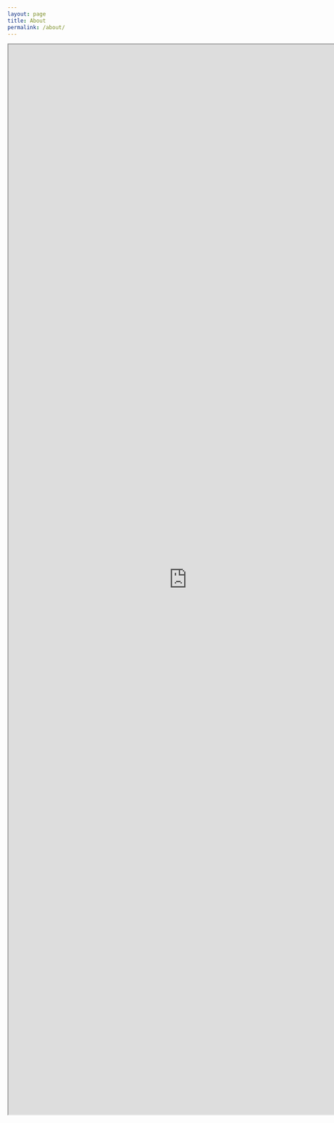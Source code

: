 ```yaml
---
layout: page
title: About
permalink: /about/
---
```


<iframe src="https://drive.google.com/file/d/0B3ENtnhv03ntd0tBMVVoT0tlQzNEYjRidWVlcmJIU3pUMVZJ/preview" width="800" height="2400"></iframe>

